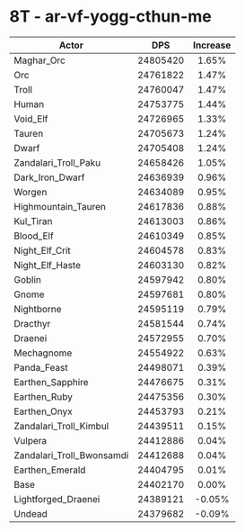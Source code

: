 # 8T - ar-vf-yogg-cthun-me
| Actor | DPS | Increase |
|---|:---:|:---:|
|Maghar_Orc|24805420|1.65%|
|Orc|24761822|1.47%|
|Troll|24760047|1.47%|
|Human|24753775|1.44%|
|Void_Elf|24726965|1.33%|
|Tauren|24705673|1.24%|
|Dwarf|24705408|1.24%|
|Zandalari_Troll_Paku|24658426|1.05%|
|Dark_Iron_Dwarf|24636939|0.96%|
|Worgen|24634089|0.95%|
|Highmountain_Tauren|24617836|0.88%|
|Kul_Tiran|24613003|0.86%|
|Blood_Elf|24610349|0.85%|
|Night_Elf_Crit|24604578|0.83%|
|Night_Elf_Haste|24603130|0.82%|
|Goblin|24597942|0.80%|
|Gnome|24597681|0.80%|
|Nightborne|24595119|0.79%|
|Dracthyr|24581544|0.74%|
|Draenei|24572955|0.70%|
|Mechagnome|24554922|0.63%|
|Panda_Feast|24498071|0.39%|
|Earthen_Sapphire|24476675|0.31%|
|Earthen_Ruby|24475356|0.30%|
|Earthen_Onyx|24453793|0.21%|
|Zandalari_Troll_Kimbul|24439511|0.15%|
|Vulpera|24412886|0.04%|
|Zandalari_Troll_Bwonsamdi|24412688|0.04%|
|Earthen_Emerald|24404795|0.01%|
|Base|24402170|0.00%|
|Lightforged_Draenei|24389121|-0.05%|
|Undead|24379682|-0.09%|
